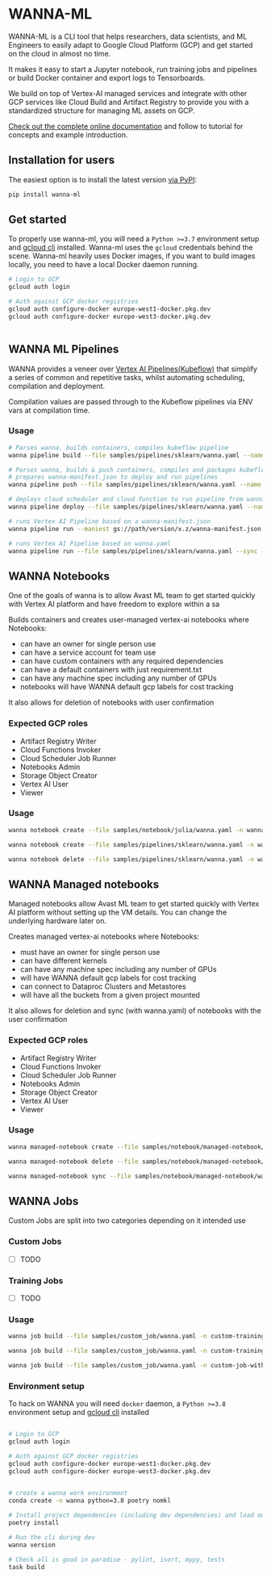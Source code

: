 # WANNA-ML

WANNA-ML is a CLI tool that helps researchers, data scientists, and ML Engineers to easily
adapt to Google Cloud Platform (GCP) and get started on the cloud in almost no time.

It makes it easy to start a Jupyter notebook, run training jobs and pipelines or build Docker container 
and export logs to Tensorboards.

We build on top of Vertex-AI managed services and integrate with other GCP services like Cloud Build and Artifact Registry
to provide you with a standardized structure for managing ML assets on GCP.

[Check out the complete online documentation]() and follow to tutorial for concepts and example introduction.

## Installation for users
The easiest option is to install the latest version [via PyPI](https://pypi.org/project/wanna-ml):
```bash
pip install wanna-ml
```

## Get started
To properly use wanna-ml, you will need a `Python >=3.7` environment setup and [gcloud cli](https://cloud.google.com/sdk/docs/install-sdk) installed.
Wanna-ml uses the `gcloud` credentials behind the scene. 
Wanna-ml heavily uses Docker images, if you want to build images locally, you need to have a local Docker daemon running.

```bash
# Login to GCP
gcloud auth login

# Auth against GCP docker registries
gcloud auth configure-docker europe-west1-docker.pkg.dev 
gcloud auth configure-docker europe-west3-docker.pkg.dev
 
```

## WANNA ML Pipelines

WANNA provides a veneer over [Vertex AI Pipelines(Kubeflow)](https://cloud.google.com/vertex-ai/docs/pipelines/introduction) that simplify a series of common and repetitive tasks, whilst automating scheduling, compilation and deployment.

Compilation values are passed through to the Kubeflow pipelines via ENV vars at compilation time.

### Usage

```bash
# Parses wanna, builds containers, compiles kubeflow pipeline
wanna pipeline build --file samples/pipelines/sklearn/wanna.yaml --name wanna-sklearn-sample

# Parses wanna, builds & push containers, compiles and packages kubeflow pipeline, 
# prepares wanna-manifest.json to deploy and run pipelines
wanna pipeline push --file samples/pipelines/sklearn/wanna.yaml --name wanna-sklearn-sample --version 0.0.1

# deploys cloud scheduler and cloud function to run pipeline from wanna-manifest.json
wanna pipeline deploy --file samples/pipelines/sklearn/wanna.yaml --name wanna-sklearn-sample --env local --version 0.0.1

# runs Vertex AI Pipeline based on a wanna-manifest.json
wanna pipeline run --maniest gs://path/version/x.z/wanna-manifest.json --params path/to/params.yaml

# runs Vertex AI Pipeline based on wanna.yaml
wanna pipeline run --file samples/pipelines/sklearn/wanna.yaml --sync --params samples/pipelines/sklearn/params.yaml
```

## WANNA Notebooks
One of the goals of wanna is to allow Avast ML team to get started quickly with Vertex AI platform 
and have freedom to explore within a sa  

Builds containers and creates user-managed vertex-ai notebooks where Notebooks:
* can have an owner for single person use
* can have a service account for team use
* can have custom containers with any required dependencies
* can have a default containers with just requirement.txt
* can have any machine spec including any number of GPUs
* notebooks will have WANNA default gcp labels for cost tracking

It also allows for deletion of notebooks with user confirmation

### Expected GCP roles
* Artifact Registry Writer
* Cloud Functions Invoker
* Cloud Scheduler Job Runner
* Notebooks Admin
* Storage Object Creator
* Vertex AI User
* Viewer

### Usage

```bash
wanna notebook create --file samples/notebook/julia/wanna.yaml -n wanna-notebook-julia

wanna notebook create --file samples/pipelines/sklearn/wanna.yaml -n wanna-sklearn-sample-notebook

wanna notebook delete --file samples/pipelines/sklearn/wanna.yaml -n wanna-sklearn-sample-notebook
```

## WANNA Managed notebooks
Managed notebooks allow Avast ML team to get started quickly with Vertex AI platform 
without setting up the VM details. You can change the underlying hardware later on.

Creates managed vertex-ai notebooks where Notebooks:
* must have an owner for single person use
* can have different kernels
* can have any machine spec including any number of GPUs
* will have WANNA default gcp labels for cost tracking
* can connect to Dataproc Clusters and Metastores
* will have all the buckets from a given project mounted

It also allows for deletion and sync (with wanna.yaml) of notebooks with the user confirmation

### Expected GCP roles
* Artifact Registry Writer
* Cloud Functions Invoker
* Cloud Scheduler Job Runner
* Notebooks Admin
* Storage Object Creator
* Vertex AI User
* Viewer

### Usage

```bash
wanna managed-notebook create --file samples/notebook/managed-notebook/wanna.yaml

wanna managed-notebook delete --file samples/notebook/managed-notebook/wanna.yaml -n joao-notebook

wanna managed-notebook sync --file samples/notebook/managed-notebook/wanna.yaml
```

## WANNA Jobs
Custom Jobs are split into two categories depending on it intended use

### Custom Jobs
* [ ] TODO

### Training Jobs
* [ ] TODO

### Usage

```bash
wanna job build --file samples/custom_job/wanna.yaml -n custom-training-job-with-python-package

wanna job build --file samples/custom_job/wanna.yaml -n custom-training-job-with-containers

wanna job build --file samples/custom_job/wanna.yaml -n custom-job-with-containers
````

### Environment setup

To hack on WANNA you will need `docker` daemon, a `Python >=3.8` environment setup and [gcloud cli](https://cloud.google.com/sdk/docs/install-sdk) installed

```bash

# Login to GCP
gcloud auth login

# Auth against GCP docker registries
gcloud auth configure-docker europe-west1-docker.pkg.dev 
gcloud auth configure-docker europe-west3-docker.pkg.dev
 

# create a wanna work environment
conda create -n wanna python=3.8 poetry nomkl 

# Install project dependencies (including dev dependencies) and load our cli  into a Python virtual environment managed by Poetry 
poetry install

# Run the cli during dev
wanna version

# Check all is good in paradise - pylint, isort, mypy, tests
task build

```

